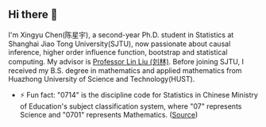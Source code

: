 ## Hi there 👋

I'm Xingyu Chen(陈星宇), a second-year Ph.D. student in Statistics at Shanghai Jiao Tong University(SJTU), now passionate about causal inference, higher order influence function, bootstrap and statistical computing. My advisor is [Professor Lin Liu (刘林)](https://linliu-stats.github.io/). Before joining SJTU, I received my B.S. degree in mathematics and applied mathematics from Huazhong University of Science and Technology(HUST). 

- ⚡ Fun fact: "0714" is the discipline code for Statistics in Chinese Ministry of Education's subject classification system, where "07" represents Science and "0701" represents Mathematics. ([Source](https://math.sjtu.edu.cn/Public/Upload/ma_pyfa/8/1724397240_1234597415.pdf))
  
<!--
**cxy0714/cxy0714** is a ✨ _special_ ✨ repository because its `README.md` (this file) appears on your GitHub profile.

Here are some ideas to get you started:

- 🔭 I’m currently working on ...
- 🌱 I’m currently learning ...
- 👯 I’m looking to collaborate on ...
- 🤔 I’m looking for help with ...
- 💬 Ask me about ...
- 📫 How to reach me: ...
- 😄 Pronouns: ...
- ⚡ Fun fact: ...
-->
